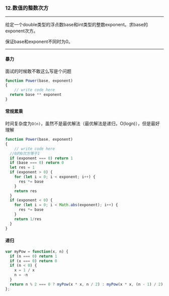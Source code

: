 ### 12.数值的整数次方

---

给定一个double类型的浮点数base和int类型的整数exponent。求base的exponent次方。

保证base和exponent不同时为0。

---

#### 暴力

面试的时候敢不敢这么写是个问题

``` js
function Power(base, exponent)
{
    // write code here
  return base ** exponent
}
```

#### 常规累乘

时间复杂度为`O(n)`，虽然不是最优解法（最优解法是递归，O(logn)），但是最好理解

``` js
function Power(base, exponent)
{
    // write code here
  //0的0次方等于1
  if (exponent === 0) return 1
  if (base === 0) return 0
  let res = 1
  if (exponent > 0) {
    for (let i = 0; i < exponent; i++) {
      res *= base
    }
    return res
  }
  if (exponent < 0) {
    for (let i = 0; i < Math.abs(exponent); i++) {
      res *= base
    }
    return 1/res
  }
}
```

#### 递归

``` js
var myPow = function(x, n) {
  if (n === 0) return 1
  if (x === 0) return 0
  if (n < 0) {
    x = 1 / x
    n = -n
  }
  return n % 2 === 0 ? myPow(x * x, n / 2) : myPow(x * x, (n - 1) / 2) * x
};
```
